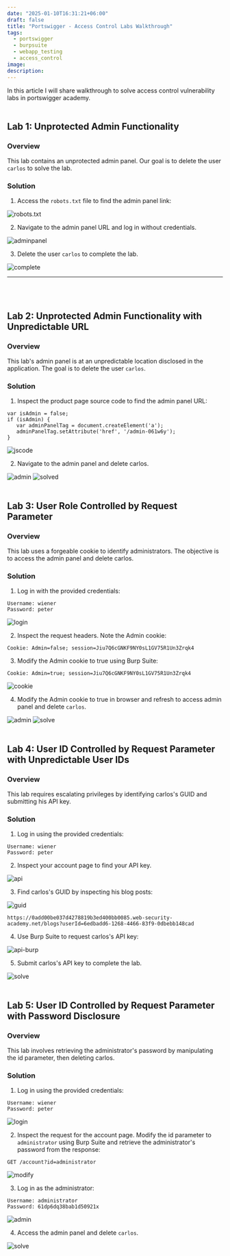 ```yaml
---
date: "2025-01-10T16:31:21+06:00"
draft: false
title: "Portswigger - Access Control Labs Walkthrough"
tags:
  - portswigger
  - burpsuite
  - webapp_testing
  - access_control
image:
description:
---
```


In this article I will share walkthrough to solve access control vulnerability labs in portswigger academy.
<br></br>

## Lab 1: Unprotected Admin Functionality

### Overview

This lab contains an unprotected admin panel. Our goal is to delete the user `carlos` to solve the lab.

### Solution

1. Access the `robots.txt` file to find the admin panel link:

![robots.txt](/img/blog/20250105223919.png)

2. Navigate to the admin panel URL and log in without credentials.

![adminpanel](/img/blog/20250105224013.png)

3. Delete the user `carlos` to complete the lab.

![complete](/img/blog/20250105224100.png)

---

<br></br>

## Lab 2: Unprotected Admin Functionality with Unpredictable URL

### Overview

This lab's admin panel is at an unpredictable location disclosed in the application. The goal is to delete the user `carlos`.

### Solution

1. Inspect the product page source code to find the admin panel URL:

```
var isAdmin = false;
if (isAdmin) {
   var adminPanelTag = document.createElement('a');
   adminPanelTag.setAttribute('href', '/admin-061w6y');
}
```

![jscode](/img/blog/20250105225009.png)

2. Navigate to the admin panel and delete carlos.

![admin](/img/blog/20250105225046.png)
![solved](/img/blog/20250105225131.png)
<br></br>

## Lab 3: User Role Controlled by Request Parameter

### Overview

This lab uses a forgeable cookie to identify administrators. The objective is to access the admin panel and delete carlos.

### Solution

1. Log in with the provided credentials:

```
Username: wiener
Password: peter
```

![login](/img/blog/20250105215143.png)

2. Inspect the request headers. Note the Admin cookie:

```
Cookie: Admin=false; session=Jiu7Q6cGNKF9NY0sL1GV75R1Un3Zrqk4
```

3. Modify the Admin cookie to true using Burp Suite:

```
Cookie: Admin=true; session=Jiu7Q6cGNKF9NY0sL1GV75R1Un3Zrqk4
```

![cookie](/img/blog/20250105215805.png)

4. Modify the Admin cookie to true in browser and refresh to access admin panel and delete `carlos`.

![admin](/img/blog/20250105220021.png)
![solve](/img/blog/20250105220107.png)
<br></br>

## Lab 4: User ID Controlled by Request Parameter with Unpredictable User IDs

### Overview

This lab requires escalating privileges by identifying carlos's GUID and submitting his API key.

### Solution

1. Log in using the provided credentials:

```
Username: wiener
Password: peter
```

2. Inspect your account page to find your API key.

![api](/img/blog/20250105225717.png)

3. Find carlos's GUID by inspecting his blog posts:

![guid](/img/blog/20250105230236.png)

```
https://0add00be037d4278819b3ed400bb0085.web-security-academy.net/blogs?userId=6edbadd6-1268-4466-83f9-0dbebb148cad
```

4. Use Burp Suite to request carlos's API key:

![api-burp](/img/blog/20250105230454.png)

5. Submit carlos's API key to complete the lab.

![solve](/img/blog/20250105230732.png)
<br></br>

## Lab 5: User ID Controlled by Request Parameter with Password Disclosure

### Overview

This lab involves retrieving the administrator's password by manipulating the id parameter, then deleting carlos.

### Solution

1. Log in using the provided credentials:

```
Username: wiener
Password: peter
```

![login](/img/blog/20250105205039.png)

2. Inspect the request for the account page. Modify the id parameter to `administrator` using Burp Suite and retrieve the administrator's password from the response:

```
GET /account?id=administrator
```

![modify](/img/blog/20250105205308.png)

3. Log in as the administrator:

```
Username: administrator
Password: 61dp6dq38bab1d50921x
```

![admin](/img/blog/20250105205701.png)

4. Access the admin panel and delete `carlos`.

![solve](/img/blog/20250105205747.png)
